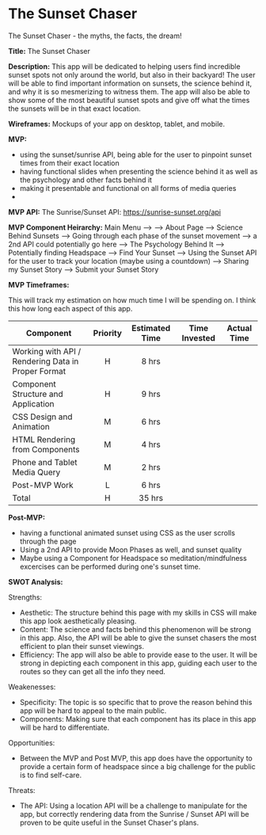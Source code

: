 # The Sunset Chaser
The Sunset Chaser - the myths, the facts, the dream!

 **Title:** 
The Sunset Chaser

 **Description:**
This app will be dedicated to helping users find incredible sunset spots not only around the world, but also in their backyard! The user will be able to find important information on sunsets, the science behind it, and why it is so mesmerizing to witness them. The app will also be able to show some of the most beautiful sunset spots and give off what the times the sunsets will be in that exact location. 

 **Wireframes:**
Mockups of your app on desktop, tablet, and mobile.

 **MVP:**
- using the sunset/sunrise API, being able for the user to pinpoint sunset times from their exact location
- having functional slides when presenting the science behind it as well as the psychology and other facts behind it 
- making it presentable and functional on all forms of media queries
-

**MVP API:** 
The Sunrise/Sunset API: https://sunrise-sunset.org/api

**MVP Component Heirarchy:** 
Main Menu  --> 
           --> About Page
           --> Science Behind Sunsets 
                     --> Going through each phase of the sunset movement
                     --> a 2nd API could potentially go here
           --> The Psychology Behind It --> Potentially finding Headspace 
           --> Find Your Sunset --> Using the Sunset API for the user to track your location (maybe using a countdown)
           --> Sharing my Sunset Story 
                        --> Submit your Sunset Story
           

**MVP Timeframes:** 

This will track my estimation on how much time I will be spending on. I think this how long each aspect of this app. 

| Component | Priority | Estimated Time | Time Invested | Actual Time |
| --- | :---: |  :---: | :---: | :---: |
| Working with API / Rendering Data in Proper Format | H | 8 hrs |  | |
| Component Structure and Application | H | 9 hrs | | |
| CSS Design and Animation | M | 6 hrs |  | |
| HTML Rendering from Components | M | 4 hrs |  |  |
| Phone and Tablet Media Query | M | 2 hrs |  | |
| Post-MVP Work | L | 6 hrs |  |  |
| Total | H | 35 hrs |  |  |

**Post-MVP:** 
- having a functional animated sunset using CSS as the user scrolls through the page
- Using a 2nd API to provide Moon Phases as well, and sunset quality 
- Maybe using a Component for Headspace so meditation/mindfulness excercises can be performed during one's sunset time.


**SWOT Analysis:** 

Strengths: 
- Aesthetic: The structure behind this page with my skills in CSS will make this app look aesthetically pleasing. 
- Content: The science and facts behind this phenomenon will be strong in this app. Also, the API will be able to give the sunset chasers the most efficient to plan their sunset viewings.
- Efficiency: The app will also be able to provide ease to the user. It will be strong in depicting each component in this app, guiding each user to the routes so they can get all the info they need. 

Weakenesses: 
- Specificity: The topic is so specific that to prove the reason behind this app will be hard to appeal to the main public.
- Components: Making sure that each component has its place in this app will be hard to differentiate.

Opportunities:
- Between the MVP and Post MVP, this app does have the opportunity to provide a certain form of headspace since a big challenge for the public is to find self-care.

Threats: 
- The API: Using a location API will be a challenge to manipulate for the app, but correctly rendering data from the Sunrise / Sunset API will be proven to be quite useful in the Sunset Chaser's plans.
   
